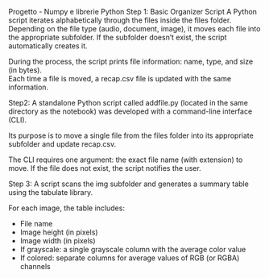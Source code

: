 Progetto - Numpy e librerie Python
Step 1:
Basic Organizer Script
A Python script iterates alphabetically through the files inside the files folder.  
Depending on the file type (audio, document, image), it moves each file into the appropriate subfolder.
If the subfolder doesn’t exist, the script automatically creates it.

During the process, the script prints file information: name, type, and size (in bytes).  
Each time a file is moved, a recap.csv file is updated with the same information.

Step2: 
A standalone Python script called addfile.py (located in the same directory as the notebook) was developed with a command-line interface (CLI).

Its purpose is to move a single file from the files folder into its appropriate subfolder and update recap.csv.

The CLI requires one argument: the exact file name (with extension) to move.
If the file does not exist, the script notifies the user.


Step 3: 
A script scans the img subfolder and generates a summary table using the tabulate library.

For each image, the table includes:

- File name
- Image height (in pixels)
- Image width (in pixels)
- If grayscale: a single grayscale column with the average color value
- If colored: separate columns for average values of RGB (or RGBA) channels
